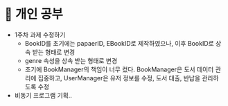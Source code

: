 # 📝 개인 공부

- 1주차 과제 수정하기
  - BookID를 초기에는 papaerID, EBookID로 제작하였으나, 이후 BookID로 상속 받는 형태로 변경
  - genre 속성을 상속 받는 형태로 변경
  - 초기에 BookManager의 책임이 너무 컸다. BookManager은 도서 데이터 관리에 집중하고, UserManager은 유저 정보를 수정, 도서 대출, 반납을 관리하도록 수정
- 비동기 프로그램 기획..